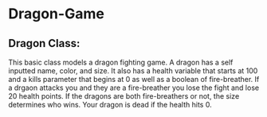 # Dragon-Game
## Dragon Class:
This basic class models a dragon fighting game. A dragon has a self inputted name, color, and size. It also has a health variable that starts at 100 and a kills parameter that begins at 0 as well as a boolean of fire-breather. If a drgaon attacks you and they are a fire-breather you lose the fight and lose 20 health points. If the dragons are both fire-breathers or not, the size determines who wins. Your dragon is dead if the health hits 0. 
